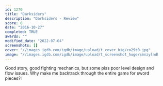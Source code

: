 ```yaml
---
id: 1270
title: "Darksiders"
description: "Darksiders - Review"
score: 8
date: "2016-10-27"
completed: TRUE
awards: ""
modified_date: "2022-07-04"
screenshots: []
cover: "//images.igdb.com/igdb/image/upload/t_cover_big/co29t0.jpg"
image: "//images.igdb.com/igdb/image/upload/t_screenshot_huge/smnzylndhjyuepnq9io9.jpg"
---
```

Good story, good fighting mechanics, but some piss poor level design and flow issues. Why make me backtrack through the entire game for sword pieces?!